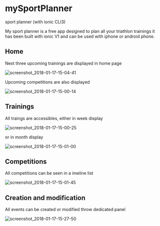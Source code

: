 # mySportPlanner
sport planner (with ionic CLI3)


My sport planner is a free app designed to plan all your triathlon trainings it has been built with ionic V1 and can be used with iphone or android phone.

## Home

Next three upcoming trainings are displayed in home page

![screenshot_2018-01-17-15-04-41](https://user-images.githubusercontent.com/7282437/35046763-3a2a3638-fb98-11e7-834f-f103449f889f.png)



Upcoming competitions are also displayed

![screenshot_2018-01-17-15-00-14](https://user-images.githubusercontent.com/7282437/35047027-064595e6-fb99-11e7-9bc0-3ab48a5cd386.png)

## Trainings

All traings are accessibles, either in week display

![screenshot_2018-01-17-15-00-25](https://user-images.githubusercontent.com/7282437/35047470-54816054-fb9a-11e7-8ef5-48c5b9883f17.png)

or in month display

![screenshot_2018-01-17-15-01-00](https://user-images.githubusercontent.com/7282437/35047501-71e6d5c0-fb9a-11e7-91b3-bd4d29d2fe68.png)


## Competitions

All competitions can be seen in a imeline list


![screenshot_2018-01-17-15-01-45](https://user-images.githubusercontent.com/7282437/35047584-ac3d9b0a-fb9a-11e7-978f-c28f58b50617.png)


## Creation and modification

All events can be created or modified throw dedicated panel

![screenshot_2018-01-17-15-27-50](https://user-images.githubusercontent.com/7282437/35047792-4cfb58f2-fb9b-11e7-8a29-2046f3acc38d.png)









